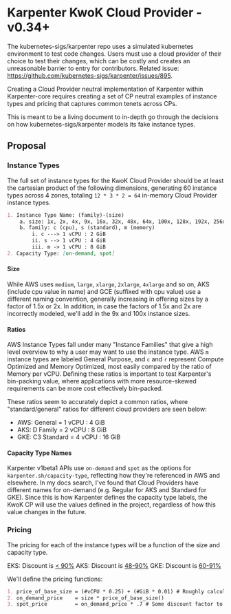 # Karpenter KwoK Cloud Provider - v0.34+

The kubernetes-sigs/karpenter repo uses a simulated kubernetes environment to test code changes. Users must use a cloud provider of their choice to test their changes, which can be costly and creates an unreasonable barrier to entry for contributors. Related issue: https://github.com/kubernetes-sigs/karpenter/issues/895.

Creating a Cloud Provider neutral implementation of Karpenter within Karpenter-core requires creating a set of CP neutral examples of instance types and pricing that captures common tenets across CPs. 

This is meant to be a living document to in-depth go through the decisions on how kubernetes-sigs/karpenter models its fake instance types. 

## Proposal

### Instance Types
The full set of instance types for the KwoK Cloud Provider should be at least the cartesian product of the following dimensions, generating 60 instance types across 4 zones, totaling `12 * 3 * 2 = 64` in-memory Cloud Provider instance types.

```md
1. Instance Type Name: (family)-(size)
    a. size: 1x, 2x, 4x, 9x, 16x, 32x, 48x, 64x, 100x, 128x, 192x, 256x
    b. family: c (cpu), s (standard), m (memory)
        i. c ---> 1 vCPU : 2 GiB
        ii. s --> 1 vCPU : 4 GiB
        iii. m -> 1 vCPU : 8 GiB
2. Capacity Type: [on-demand, spot]
```

#### Size
While AWS uses `medium`, `large`, `xlarge`, `2xlarge`, `4xlarge` and so on, AKS (include cpu value in name) and GCE (suffixed with cpu value) use a different naming convention, generally increasing in offering sizes by a factor of 1.5x or 2x. In addition, in case the factors of 1.5x and 2x are incorrectly modeled, we'll add in the 9x and 100x instance sizes. 

#### Ratios
AWS Instance Types fall under many "Instance Families" that give a high level overview to why a user may want to use the instance type. AWS `m` instance types are labeled General Purpose, and `c` and `r` represent Compute Optimized and Memory Optimized, most easily compared by the ratio of Memory per vCPU. Defining these ratios is important to test Karpenter's bin-packing value, where applications with more resource-skewed requirements can be more cost effectively bin-packed. 

These ratios seem to accurately depict a common ratios, where "standard/general" ratios for different cloud providers are seen below:
- AWS: General     = 1 vCPU : 4 GiB
- AKS: D Family    = 2 vCPU : 8 GiB
- GKE: C3 Standard = 4 vCPU : 16 GiB

#### Capacity Type Names
Karpenter v1beta1 APIs use `on-demand` and `spot` as the options for `karpenter.sh/capacity-type`, reflecting how they're referenced in AWS and elsewhere. In my docs search, I've found that Cloud Providers have different names for on-demand (e.g. Regular for AKS and Standard for GKE). Since this is how Karpenter defines the capacity type labels, the KwoK CP will use the values defined in the project, regardless of how this value changes in the future.

### Pricing
The pricing for each of the instance types will be a function of the size and capacity type.

EKS: Discount is [< 90%](https://aws.amazon.com/ec2/spot/pricing/#:~:text=Spot%20Instances%20are%20available%20at%20a%20discount%20of%20up%20to%2090%25%20off%20compared%20to%20On%2DDemand%20pricing.)
AKS: Discount is [48-90%](https://azure.microsoft.com/en-us/pricing/details/virtual-machine-scale-sets/linux/)
GKE: Discount is [60-91%](https://cloud.google.com/compute/docs/instances/create-use-spot#:~:text=Spot%20VMs%20are%20available%20at%20a%2060%2D91%25%20discount%20compared%20to%20the%20price%20of%20standard%20VMs.)

We'll define the pricing functions:

```markdown
1. price_of_base_size = (#vCPU * 0.25) + (#GiB * 0.01) # Roughly calculated based on guessing pricing functions from multiple cloud providers. 
2. on_demand_price    = size * price_of_base_size()
3. spot_price         = on_demand_price * .7 # Some discount factor to reflect savings somewhere in the middle of the referenced CPs.
```